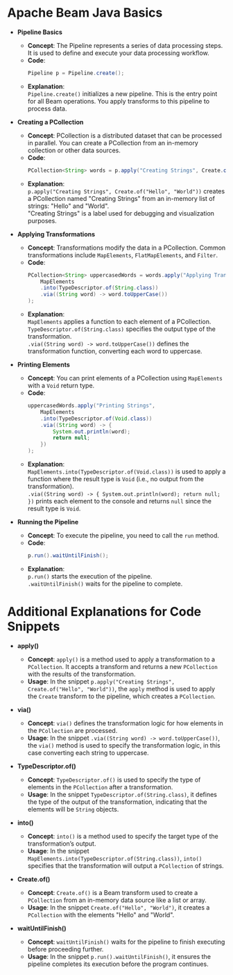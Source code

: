 # Apache Beam Java Basics

- **Pipeline Basics**
   - **Concept**: The Pipeline represents a series of data processing steps. It is used to define and execute your data processing workflow.
   - **Code**:
     ```java
     Pipeline p = Pipeline.create();
     ```
   - **Explanation**:  
     `Pipeline.create()` initializes a new pipeline. This is the entry point for all Beam operations. You apply transforms to this pipeline to process data.


- **Creating a PCollection**
   - **Concept**: PCollection is a distributed dataset that can be processed in parallel. You can create a PCollection from an in-memory collection or other data sources.
   - **Code**:
     ```java
     PCollection<String> words = p.apply("Creating Strings", Create.of("Hello", "World"));
     ```
   - **Explanation**:  
     `p.apply("Creating Strings", Create.of("Hello", "World"))` creates a PCollection named "Creating Strings" from an in-memory list of strings: "Hello" and "World".  
     "Creating Strings" is a label used for debugging and visualization purposes.


- **Applying Transformations**
   - **Concept**: Transformations modify the data in a PCollection. Common transformations include `MapElements`, `FlatMapElements`, and `Filter`.
   - **Code**:
     ```java
     PCollection<String> uppercasedWords = words.apply("Applying Transformations",
         MapElements
         .into(TypeDescriptor.of(String.class))
         .via((String word) -> word.toUpperCase())
     );
     ```
   - **Explanation**:  
     `MapElements` applies a function to each element of a PCollection.  
     `TypeDescriptor.of(String.class)` specifies the output type of the transformation.  
     `.via((String word) -> word.toUpperCase())` defines the transformation function, converting each word to uppercase.


- **Printing Elements**
   - **Concept**: You can print elements of a PCollection using `MapElements` with a `Void` return type.
   - **Code**:
     ```java
     uppercasedWords.apply("Printing Strings",
         MapElements
         .into(TypeDescriptor.of(Void.class))
         .via((String word) -> {
             System.out.println(word);
             return null;
         })
     );
     ```
   - **Explanation**:  
     `MapElements.into(TypeDescriptor.of(Void.class))` is used to apply a function where the result type is `Void` (i.e., no output from the transformation).  
     `.via((String word) -> { System.out.println(word); return null; })` prints each element to the console and returns `null` since the result type is `Void`.

- **Running the Pipeline**
   - **Concept**: To execute the pipeline, you need to call the `run` method.
   - **Code**:
     ```java
     p.run().waitUntilFinish();
     ```
   - **Explanation**:  
     `p.run()` starts the execution of the pipeline.  
     `.waitUntilFinish()` waits for the pipeline to complete.



# Additional Explanations for Code Snippets

- **apply()**
   - **Concept**: `apply()` is a method used to apply a transformation to a `PCollection`. It accepts a transform and returns a new `PCollection` with the results of the transformation.
   - **Usage**: In the snippet `p.apply("Creating Strings", Create.of("Hello", "World"))`, the `apply` method is used to apply the `Create` transform to the pipeline, which creates a `PCollection`.


- **via()**
   - **Concept**: `via()` defines the transformation logic for how elements in the `PCollection` are processed.
   - **Usage**: In the snippet `.via((String word) -> word.toUpperCase())`, the `via()` method is used to specify the transformation logic, in this case converting each string to uppercase.


- **TypeDescriptor.of()**
   - **Concept**: `TypeDescriptor.of()` is used to specify the type of elements in the `PCollection` after a transformation.
   - **Usage**: In the snippet `TypeDescriptor.of(String.class)`, it defines the type of the output of the transformation, indicating that the elements will be `String` objects.


- **into()**
   - **Concept**: `into()` is a method used to specify the target type of the transformation’s output.
   - **Usage**: In the snippet `MapElements.into(TypeDescriptor.of(String.class))`, `into()` specifies that the transformation will output a `PCollection` of strings.


- **Create.of()**
   - **Concept**: `Create.of()` is a Beam transform used to create a `PCollection` from an in-memory data source like a list or array.
   - **Usage**: In the snippet `Create.of("Hello", "World")`, it creates a `PCollection` with the elements "Hello" and "World".


- **waitUntilFinish()**
   - **Concept**: `waitUntilFinish()` waits for the pipeline to finish executing before proceeding further.
   - **Usage**: In the snippet `p.run().waitUntilFinish()`, it ensures the pipeline completes its execution before the program continues.
